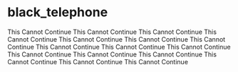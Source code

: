 # black_telephone
This Cannot Continue This Cannot Continue This Cannot Continue This Cannot Continue This Cannot Continue This Cannot Continue This Cannot Continue This Cannot Continue This Cannot Continue This Cannot Continue This Cannot Continue This Cannot Continue This Cannot Continue This Cannot Continue This Cannot Continue This Cannot Continue
